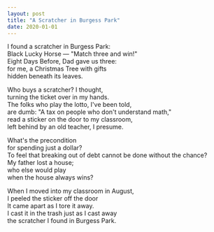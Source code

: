 ```yaml
---
layout: post
title: "A Scratcher in Burgess Park"
date: 2020-01-01
---
```


I found a scratcher in Burgess Park:  
Black Lucky Horse — "Match three and win!"  
Eight Days Before, Dad gave us three:  
for me, a Christmas Tree with gifts  
hidden beneath its leaves.

Who buys a scratcher? I thought,  
turning the ticket over in my hands.  
The folks who play the lotto, I've been told,  
are dumb: "A tax on people who don't understand math,"  
read a sticker on the door to my classroom,  
left behind by an old teacher, I presume.

What's the precondition  
for spending just a dollar?  
To feel that breaking out of debt
cannot be done without the chance?  
My father lost a house;  
who else would play  
when the house always wins?  

When I moved into my classroom in August,  
I peeled the sticker off the door  
It came apart as I tore it away.  
I cast it in the trash just as I cast away  
the scratcher I found in Burgess Park.